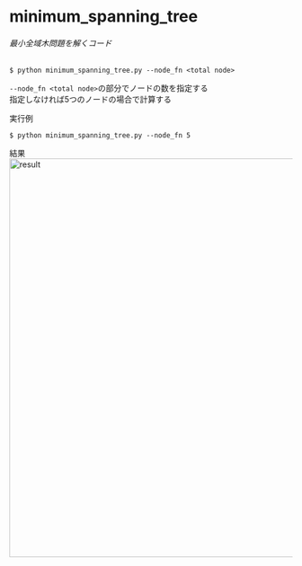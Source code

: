 # minimum_spanning_tree  

###### 最小全域木問題を解くコード  

    $ python minimum_spanning_tree.py --node_fn <total node>

`--node_fn <total node>`の部分でノードの数を指定する  
指定しなければ5つのノードの場合で計算する  


実行例  

    $ python minimum_spanning_tree.py --node_fn 5  


結果  
<img width="710" alt="result" src="https://user-images.githubusercontent.com/26996041/27995241-c771823c-6505-11e7-97e5-f4a4332e5da6.png">
